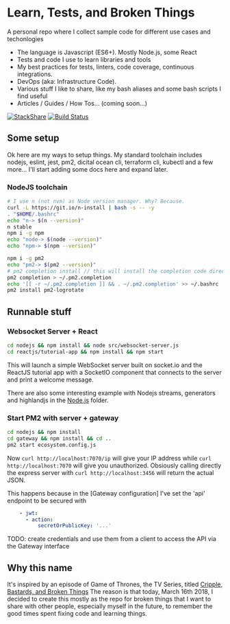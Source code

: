 # Learn, Tests, and Broken Things

A personal repo where I collect sample code for different use cases and techonlogies

* The language is Javascript (ES6+). Mostly Node.js, some React
* Tests and code I use to learn libraries and tools
* My best practices for tests, linters, code coverage, continuous integrations.
* DevOps (aka: Infrastructure Code).
* Various stuff I like to share, like my bash aliases and some bash scripts I find useful
* Articles / Guides / How Tos... (coming soon...)

[![StackShare](https://img.shields.io/badge/tech-stack-0690fa.svg?style=flat)](https://stackshare.io/ildella/2018)
[![Build Status](https://travis-ci.com/ildella/learn-tests-brokenthings.svg?branch=master)](https://travis-ci.com/ildella/learn-tests-brokenthings)

## Some setup

Ok here are my ways to setup things. 
My standard toolchain includes nodejs, eslint, jest, pm2, dicital ocean cli, terraform cli, kubectl and a few more...
I'll start adding some docs here and expand later.

### NodeJS toolchain

```bash
# I use n (not nvm) as Node version manager. Why? Because.
curl -L https://git.io/n-install | bash -s -- -y
. "$HOME/.bashrc"
echo "n-> $(n --version)"
n stable
npm i -g npm
echo "node-> $(node --version)"
echo "npm-> $(npm --version)"

npm i -g pm2
echo "pm2-> $(pm2 --version)"
# pm2 completion install // this will install the completion code directly into .bashrc, which is messy.
pm2 completion > ~/.pm2.completion
echo '[[ -r ~/.pm2.completion ]] && . ~/.pm2.completion' >> ~/.bashrc
pm2 install pm2-logrotate
```

## Runnable stuff

### Websocket Server + React

```bash
cd nodejs && npm install && node src/websocket-server.js
cd reactjs/tutorial-app && npm install && npm start
```

This will launch a simple WebSocket server built on socket.io and the ReactJS tutorial app with a SocketIO component that connects to the server and print a welcome message. 

There are also some interesting example with Nodejs streams, generators and highlandjs in the [Node.js](nodejs) folder.

### Start PM2 with server + gateway

```bash
cd nodejs && npm install
cd gateway && npm install && cd ..
pm2 start ecosystem.config.js
```

Now ```curl http://localhost:7070/ip``` will give your IP address while ```curl http://localhost:7070``` will give you unauthorized. Obsiously calling directly the express server with ```curl http://localhost:3456``` will return the actual JSON. 

This happens because in the [Gateway configuration] I've set the 'api' endpoint to be secured with
```yaml
    - jwt:
      - action:
          secretOrPublicKey: '...'
```

TODO: create credentials and use them from a client to access the API via the Gateway interface

## Why this name
It's inspired by an episode of Game of Thrones, the TV Series, titled [Cripple, Bastards, and Broken Things](http://awoiaf.westeros.org/index.php/Cripples,_Bastards,_and_Broken_Things)
The reason is that today, March 16th 2018, I decided to create this mostly as the repo for broken things that I want to share with other people, especially myself in the future, to remember the good times spent fixing code and learning things. 
